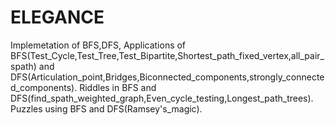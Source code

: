 # ELEGANCE
Implemetation of BFS,DFS,
Applications of BFS(Test_Cycle,Test_Tree,Test_Bipartite,Shortest_path_fixed_vertex,all_pair_spath) and DFS(Articulation_point,Bridges,Biconnected_components,strongly_connected_components).
Riddles in BFS and DFS(find_spath_weighted_graph,Even_cycle_testing,Longest_path_trees).
Puzzles using BFS and DFS(Ramsey's_magic).
